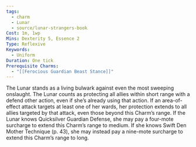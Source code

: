 ```yaml
---
tags:
  - charm
  - Lunar
  - source/lunar-strangers-book
Cost: 1m, 1wp
Mins: Dexterity 5, Essence 2
Type: Reflexive
Keywords:
  - Uniform
Duration: One tick
Prerequisite Charms:
  - "[[Ferocious Guardian Beast Stance]]"
---
```

The Lunar stands as a living bulwark against even the most sweeping onslaught.
The Lunar counts as protecting all allies within short range with a defend other action, even if she’s already using that action. If an area-of-effect attack targets at least one of her wards, her protection extends to all allies targeted by that attack, even those beyond this Charm’s range.
If the Lunar knows Quicksilver Guardian Defense, she may pay a four-mote surcharge to extend this Charm’s range to medium. If she knows Swift Den Mother Technique (p. 43), she may instead pay a nine-mote surcharge to extend this Charm’s range to long.